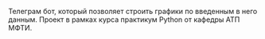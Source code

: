 Телеграм бот, который позволяет строить графики по введенным в него данным. Проект в рамках курса практикум Python от кафедры АТП МФТИ.

